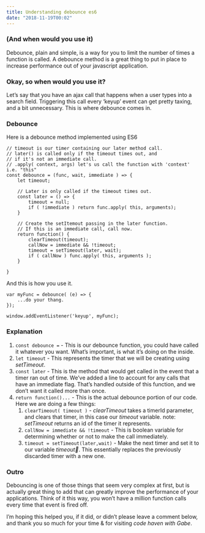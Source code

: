 ```yaml
---
title: Understanding debounce es6
date: "2018-11-19T00:02"
---
```

### (And when would you use it)
Debounce, plain and simple, is a way for you to limit the number of times a function is called. A debounce method is a great thing to put in place to increase performance out of your javascript application.

### Okay, so when would you use it?
Let’s say that you have an ajax call that happens when a user types into a search field. Triggering this call every ‘keyup’ event can get pretty taxing, and a bit unnecessary.  This is where debounce comes in.

### Debounce
Here is a debounce method implemented using ES6

```
// timeout is our timer containing our later method call.
// later() is called only if the timeout times out, and
// if it's not an immediate call.
// .apply( context, args) let's us call the function with 'context' i.e. "this"
const debounce = (func, wait, immediate ) => {
	let timeout;

	// Later is only called if the timeout times out.
	const later = () => {
		timeout = null;
		if ( !immediate ) return func.apply( this, arguments);
	}

	// Create the setItemout passing in the later function.
	// If this is an immediate call, call now.
	return function() {
		clearTimeout(timeout);				
		callNow = immediate && !timeout;
		timeout = setTimeout(later, wait);					
		if ( callNow ) func.apply( this, arguments );
	}

}
```

And this is how you use it.

```
var myFunc = debounce( (e) => {
	...do your thang.
});

window.addEventListener('keyup', myFunc);
```

### Explanation

1. `const debounce =` - This is our debounce function, you could have called it whatever you want. What’s important, is what it’s doing on the inside.
2. `let timeout` - This represents the timer that we will be creating using _setTimeout_.
3. `const later` - This is the method that would get called in the event that a timer ran out of time. We’ve added a line to account for any calls that have an immediate flag. That’s handled outside of this function, and we don’t want it called more than once.
4. `return function()...` - This is the actual debounce portion of our code. Here we are doing a few things:
	1. `clearTimeout( timeout )` -  _clearTimeout_ takes a timerId parameter, and clears that timer, in this case  our _timeout_ variable.
	note: _setTimeout_ returns an id of the timer it represents.
	2. `callNow = immediate && !timeout` - This is boolean variable for determining whether or not to make the call immediately.
	3. `timeout = setTimeout(later,wait)` - Make the next timer and set it to our variable _timeout_. This essentially replaces the previously discarded timer with a new one.


### Outro
Debouncing is one of those things that seem very complex at first, but is actually great thing to add that can greatly improve the performance of your applications. Think of it this way, you won’t have a million function calls  every time that event is fired off.  

I’m hoping this helped you, if it did, or didn’t please leave a comment below, and thank you so much for your time & for visiting _code haven with Gabe_.
